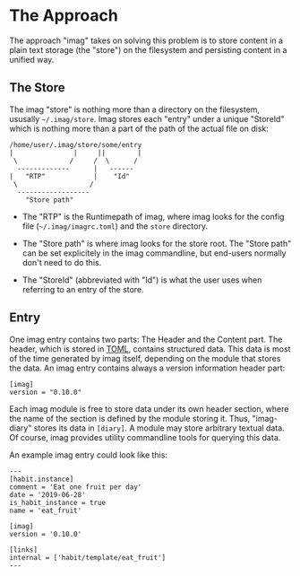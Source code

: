 # The Approach

The approach "imag" takes on solving this problem is to store content in a
plain text storage (the "store") on the filesystem and persisting content in a
unified way.

## The Store

The imag "store" is nothing more than a directory on the filesystem, ususally
`~/.imag/store`.
Imag stores each "entry" under a unique "StoreId" which is nothing more than a
part of the path of the actual file on disk:


```
/home/user/.imag/store/some/entry
|               |     ||        |
 \             /     /  \      /
  -------------      |   ------
|   "RTP"            |    "Id"
 \                  /
  ------------------
    "Store path"
```

* The "RTP" is the Runtimepath of imag, where imag looks for the config file
  (`~/.imag/imagrc.toml`) and the `store` directory.

* The "Store path" is where imag looks for the store root. The "Store path" can
  be set explicitely in the imag commandline, but end-users normally don't need
  to do this.

* The "StoreId" (abbreviated with "Id") is what the user uses when referring to
  an entry of the store.


## Entry

One imag entry contains two parts: The Header and the Content part. The header,
which is stored in
[TOML](https://en.wikipedia.org/wiki/TOML),
contains structured data. This data is most of the time generated by imag
itself, depending on the module that stores the data.
An imag entry contains always a version information header part:

```
[imag]
version = "0.10.0"
```

Each imag module is free to store data under its own header section, where the
name of the section is defined by the module storing it. Thus, "imag-diary"
stores its data in `[diary]`.
A module may store arbitrary textual data.
Of course, imag provides utility commandline tools for querying this data.

An example imag entry could look like this:

```
---
[habit.instance]
comment = 'Eat one fruit per day'
date = '2019-06-28'
is_habit_instance = true
name = 'eat_fruit'

[imag]
version = '0.10.0'

[links]
internal = ['habit/template/eat_fruit']
---
```

